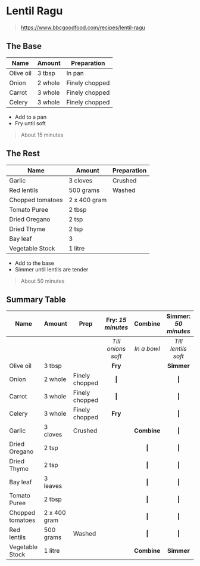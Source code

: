 # Lentil Ragu

> https://www.bbcgoodfood.com/recipes/lentil-ragu

## The Base

| Name      | Amount  | Preparation    |
| --------- | ------- | -------------- |
| Olive oil | 3 tbsp  | In pan         |
| Onion     | 2 whole | Finely chopped |
| Carrot    | 3 whole | Finely chopped |
| Celery    | 3 whole | Finely chopped |

- Add to a pan
- Fry until soft

> About 15 minutes

## The Rest

| Name             | Amount       | Preparation |
| ---------------- | ------------ | ----------- |
| Garlic           | 3 cloves     | Crushed     |
| Red lentils      | 500 grams    | Washed      |
| Chopped tomatoes | 2 x 400 gram |             |
| Tomato Puree     | 2 tbsp       |             |
| Dried Oregano    | 2 tsp        |             |
| Dried Thyme      | 2 tsp        |             |
| Bay leaf         | 3            |             |
| Vegetable Stock  | 1 litre      |             |

- Add to the base
- Simmer until lentils are tender

> About 50 minutes

## Summary Table

| Name             | Amount       | Prep           | Fry: _15 minutes_  |   Combine   | Simmer: _50 minutes_ |
| ---------------- | ------------ | -------------- | :----------------: | :---------: | :------------------: |
|                  |              |                | _Till onions soft_ | _In a bowl_ | _Till lentils soft_  |
| Olive oil        | 3 tbsp       |                |      **Fry**       |             |      **Simmer**      |
| Onion            | 2 whole      | Finely chopped |       **\|**       |             |        **\|**        |
| Carrot           | 3 whole      | Finely chopped |       **\|**       |             |        **\|**        |
| Celery           | 3 whole      | Finely chopped |      **Fry**       |             |        **\|**        |
| Garlic           | 3 cloves     | Crushed        |                    | **Combine** |        **\|**        |
| Dried Oregano    | 2 tsp        |                |                    |   **\|**    |        **\|**        |
| Dried Thyme      | 2 tsp        |                |                    |   **\|**    |        **\|**        |
| Bay leaf         | 3 leaves     |                |                    |   **\|**    |        **\|**        |
| Tomato Puree     | 2 tbsp       |                |                    |   **\|**    |        **\|**        |
| Chopped tomatoes | 2 x 400 gram |                |                    |   **\|**    |        **\|**        |
| Red lentils      | 500 grams    | Washed         |                    |   **\|**    |        **\|**        |
| Vegetable Stock  | 1 litre      |                |                    | **Combine** |      **Simmer**      |
